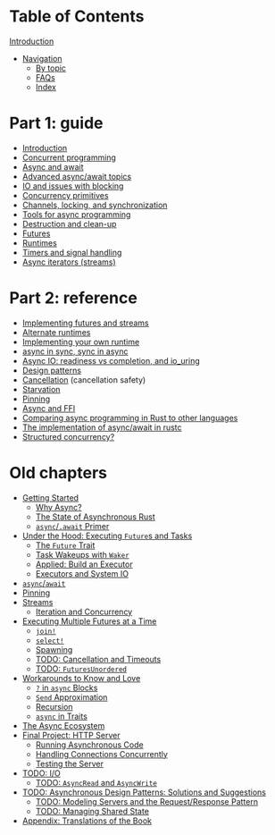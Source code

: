 # Table of Contents

[Introduction](intro.md)

- [Navigation]()
  - [By topic]()
  - [FAQs]()
  - [Index]()

# Part 1: guide

- [Introduction](part-guide/intro.md)
- [Concurrent programming](part-guide/concurrency.md)
- [Async and await](part-guide/async-await.md)
- [Advanced async/await topics](part-guide/adv-async-await.md)
- [IO and issues with blocking](part-guide/io.md)
- [Concurrency primitives](part-guide/concurrency-primitives.md)
- [Channels, locking, and synchronization](part-guide/sync.md)
- [Tools for async programming](part-guide/tools.md)
- [Destruction and clean-up](part-guide/dtors.md)
- [Futures](part-guide/futures.md)
- [Runtimes](part-guide/runtimes.md)
- [Timers and signal handling](part-guide/timers-signals.md)
- [Async iterators (streams)](part-guide/streams.md)

# Part 2: reference

- [Implementing futures and streams]()
- [Alternate runtimes]()
- [Implementing your own runtime]()
- [async in sync, sync in async]()
- [Async IO: readiness vs completion, and io_uring]()
- [Design patterns]()
- [Cancellation]() (cancellation safety)
- [Starvation]()
- [Pinning]()
- [Async and FFI]()
- [Comparing async programming in Rust to other languages]()
- [The implementation of async/await in rustc]()
- [Structured concurrency?]()


# Old chapters

- [Getting Started](01_getting_started/01_chapter.md)
  - [Why Async?](01_getting_started/02_why_async.md)
  - [The State of Asynchronous Rust](01_getting_started/03_state_of_async_rust.md)
  - [`async`/`.await` Primer](01_getting_started/04_async_await_primer.md)
- [Under the Hood: Executing `Future`s and Tasks](02_execution/01_chapter.md)
  - [The `Future` Trait](02_execution/02_future.md)
  - [Task Wakeups with `Waker`](02_execution/03_wakeups.md)
  - [Applied: Build an Executor](02_execution/04_executor.md)
  - [Executors and System IO](02_execution/05_io.md)
- [`async`/`await`](03_async_await/01_chapter.md)
- [Pinning](04_pinning/01_chapter.md)
- [Streams](05_streams/01_chapter.md)
  - [Iteration and Concurrency](05_streams/02_iteration_and_concurrency.md)
- [Executing Multiple Futures at a Time](06_multiple_futures/01_chapter.md)
  - [`join!`](06_multiple_futures/02_join.md)
  - [`select!`](06_multiple_futures/03_select.md)
  - [Spawning](06_multiple_futures/04_spawning.md)
  - [TODO: Cancellation and Timeouts]()
  - [TODO: `FuturesUnordered`]()
- [Workarounds to Know and Love](07_workarounds/01_chapter.md)
  - [`?` in `async` Blocks](07_workarounds/02_err_in_async_blocks.md)
  - [`Send` Approximation](07_workarounds/03_send_approximation.md)
  - [Recursion](07_workarounds/04_recursion.md)
  - [`async` in Traits](07_workarounds/05_async_in_traits.md)
- [The Async Ecosystem](08_ecosystem/00_chapter.md)
- [Final Project: HTTP Server](09_example/00_intro.md)
  - [Running Asynchronous Code](09_example/01_running_async_code.md)
  - [Handling Connections Concurrently](09_example/02_handling_connections_concurrently.md)
  - [Testing the Server](09_example/03_tests.md)
- [TODO: I/O]()
  - [TODO: `AsyncRead` and `AsyncWrite`]()
- [TODO: Asynchronous Design Patterns: Solutions and Suggestions]()
  - [TODO: Modeling Servers and the Request/Response Pattern]()
  - [TODO: Managing Shared State]()
- [Appendix: Translations of the Book](12_appendix/01_translations.md)

